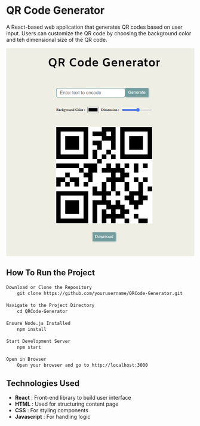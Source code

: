 # QR Code Generator
A React-based web application that generates QR codes based on user input. Users can customize the QR code by choosing the background color and teh dimensional size of the QR code.

![alt text](image.png)

## How To Run the Project
```
Download or Clone the Repository
	git clone https://github.com/yourusername/QRCode-Generator.git

Navigate to the Project Directory
	cd QRCode-Generator

Ensure Node.js Installed
    npm install

Start Development Server
    npm start

Open in Browser
    Open your browser and go to http://localhost:3000
```

## Technologies Used
- **React** : Front-end library to build user interface
- **HTML** : Used for structuring content page
- **CSS** : For styling components
- **Javascript** : For handling logic
